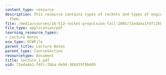 ```yaml
---
content_type: resource
description: This resource contains types of rockets and types of engines used in
  them.
file: /media/courses/16-512-rocket-propulsion-fall-2005/72eda4a1f4fc2bbade9d36b935f9b605_lecture_1.pdf
file_type: application/pdf
learning_resource_types:
- Lecture Notes
ocw_type: OCWFile
parent_title: Lecture Notes
parent_type: CourseSection
resourcetype: Document
title: lecture_1.pdf
uid: 72eda4a1-f4fc-2bba-de9d-36b935f9b605
---
```

